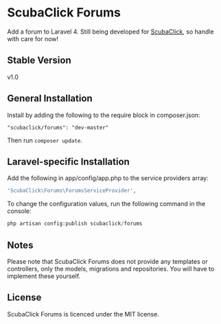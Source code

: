 ScubaClick Forums
=================

Add a forum to Laravel 4.
Still being developed for [ScubaClick](http://scubaclick.com), so handle with care for now!

Stable Version
--------------
v1.0

General Installation
--------------------

Install by adding the following to the require block in composer.json:
```
"scubaclick/forums": "dev-master"
```

Then run `composer update`.

Laravel-specific Installation
-----------------------------

Add the following in app/config/app.php to the service providers array:
```php
'ScubaClick\Forums\ForumsServiceProvider',
```

To change the configuration values, run the following command in the console:
```php
php artisan config:publish scubaclick/forums
```

Notes
-----

Please note that ScubaClick Forums does not provide any templates or controllers, only the models, migrations and repositories. You will have to implement these yourself.

License
-------

ScubaClick Forums is licenced under the MIT license.
